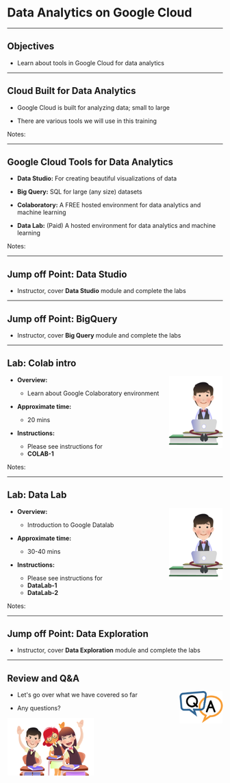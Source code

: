 # Data Analytics on Google Cloud


---

## Objectives
- Learn about tools in Google Cloud for data analytics

---

## Cloud Built for Data Analytics

* Google Cloud is built for analyzing data; small to large

* There are various tools we will use in this training

Notes:

---

## Google Cloud Tools for Data Analytics

* __Data Studio:__ For creating beautiful visualizations of data

* __Big Query:__ SQL for large (any size) datasets

* __Colaboratory:__ A FREE hosted environment for data analytics and machine learning

* __Data Lab:__ (Paid) A hosted environment for data analytics and machine learning

Notes:

---

## Jump off Point: Data Studio

- Instructor, cover **Data Studio** module and complete the labs

---
## Jump off Point: BigQuery

- Instructor, cover **Big Query** module and complete the labs

---

## Lab: Colab intro

<img src="../../assets/images/icons/individual-labs.png" style="width:25%;float:right;"/><!-- {"left" : 6.76, "top" : 0.88, "height" : 4.37, "width" : 3.28} -->


* **Overview:**
    - Learn about Google Colaboratory environment

* **Approximate time:**
    - 20 mins

* **Instructions:**
    - Please see instructions for
    - **COLAB-1**


Notes:

---
## Lab: Data Lab

<img src="../../assets/images/icons/individual-labs.png" style="width:25%;float:right;"/><!-- {"left" : 6.76, "top" : 0.88, "height" : 4.37, "width" : 3.28} -->


* **Overview:**
    - Introduction to Google Datalab

* **Approximate time:**
    - 30-40 mins

* **Instructions:**
    - Please see instructions for
    - **DataLab-1**
    - **DataLab-2**


Notes:

---
## Jump off Point: Data Exploration

- Instructor, cover **Data Exploration** module and complete the labs

---

## Review and Q&A

<img src="../../assets/images/icons/q-and-a-1.png" style="width:20%;float:right;" /><!-- {"left" : 8.24, "top" : 1.21, "height" : 1.28, "width" : 1.73} -->


- Let's go over what we have covered so far

- Any questions?

<img src="../../assets/images/icons/quiz-icon.png" style="width:40%;" /><!-- {"left" : 2.69, "top" : 4.43, "height" : 3.24, "width" : 4.86} -->
